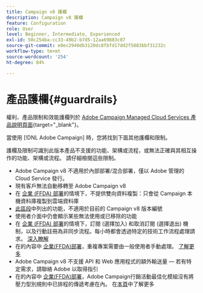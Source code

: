 ```yaml
---
title: Campaign v8 護欄
description: Campaign v8 護欄
feature: Configuration
role: User
level: Beginner, Intermediate, Experienced
exl-id: 50c254ba-cc33-49b2-b7d5-12aa69883c07
source-git-commit: e0ec2940db3120dc8fbfd17dd2f5083bbf31232c
workflow-type: tm+mt
source-wordcount: '254'
ht-degree: 84%

---
```


# 產品護欄{#guardrails}

權利、產品限制和效能護欄列於 [Adobe Campaign Managed Cloud Services 產品說明頁面](https://helpx.adobe.com/tw/legal/product-descriptions/adobe-campaign-managed-cloud-services.html){target="_blank"}。

當使用 [!DNL Adobe Campaign] 時，您將找到下面其他護欄和限制。

護欄及限制可識別此版本產品不支援的功能、架構或流程，或無法正確與其相互操作的功能、架構或流程。 請仔細檢閱這些限制。

* Adobe Campaign v8 不適用於內部部署/混合部署，僅以 Adobe 管理的 Cloud Service 發行。
* 現有客戶無法自動移轉至 Adobe Campaign v8
* 在 [企業 (FFDA) 部署](../architecture/enterprise-deployment.md)的情境下，不提供雙向資料複製：只會從 Campaign 本機資料庫複製到雲端資料庫
* [此區段](v7-to-v8.md#gs-unavailable-features)中列出的功能，不適用於目前的 Campaign v8 版本編號
* 使用者介面中仍會顯示某些無法使用或已移除的功能
* 在 [企業 (FFDA) 部署](../architecture/enterprise-deployment.md)的情境下，訂閱 (選擇加入) 和取消訂閱 (選擇退出) 機制，以及行動註冊為非同步流程。每小時都會透過特定的技術工作流程處理請求。 [深入瞭解](../architecture/replication.md#tech-wf)
* 在的內容中 [企業(FFDA)部署](../architecture/enterprise-deployment.md)，重複專案需要由一般使用者手動處理。 [了解更多](../architecture/keys.md)
* Adobe Campaign v8 不支援 API 和 Web 應用程式的額外輸送量 — 若有特定需求，請聯絡 Adobe 以取得指引
* 在的內容中 [企業(FFDA)部署](../architecture/enterprise-deployment.md)，Adobe Campaign行銷活動最佳化模組沒有將壓力型別規則中已排程的傳遞考慮在內。 在[本頁](../../automation/campaign-opt/pressure-rules.md)中了解更多